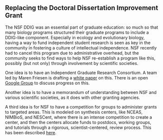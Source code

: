 ## Replacing the Doctoral Dissertation Improvement Grant

The NSF DDIG was an essential part of graduate education: so much so that many biology programs structured their graduate programs to include a DDIG-like component. Especially in ecology and evolutionary biology, having a way to fund independent student research is seen as key in the community in fostering a culture of intellectual independence. NSF recently had to cancel this program due to administrative overhead, but the community seeks to find ways to help NSF re-establish a program like this, possibly (but not only) through involvement by scientific societies.

One idea is to have an Independent Graduate Research Consortium. A team led by Maren Friesen is drafting a [white paper](https://docs.google.com/document/d/1Niq3kIhGmhKqNQREpocRTPcHbqPlvG9ABnIeHwqzoPg/edit) on this. There is an open [Google Group](https://groups.google.com/forum/#!forum/independent-graduate-research-consortium-planning) to discuss progress on this.

Another idea is to have a memorandum of understanding between NSF and various scientific societies, as it does with other granting agencies.

A third idea is for NSF to have a competition for groups to administer grants to targeted areas. This is modeled on synthesis centers, like NCEAS, NIMBioS, and NESCent, where there is an intense competition to create a center, and then the centers allocate funds to postdocs, working groups, and tutorials through a rigorous, scientist-centered, review process. This has been described [here](https://docs.google.com/document/d/1T2mW0APduOKIr09i68AZbTjadvQd_heJZe8iQsCOERw/edit?usp=sharing).
